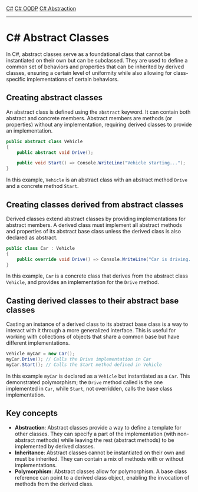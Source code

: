 [C#](csharp)
[C# OODP](csharp_oodp)
[C# Abstraction](csharp_abstraction)

---
# C# Abstract Classes
In C#, abstract classes serve as a foundational class that cannot be instantiated on their own but can be subclassed. They are used to define a common set of behaviors and properties that can be inherited by derived classes, ensuring a certain level of uniformity while also allowing for class-specific implementations of certain behaviors.

## Creating abstract classes
An abstract class is defined using the `abstract` keyword. It can contain both abstract and concrete members. Abstract members are methods (or properties) without any implementation, requiring derived classes to provide an implementation.
```csharp
public abstract class Vehicle
{
	public abstract void Drive();

	public void Start() => Console.WriteLine("Vehicle starting...");
}
```
In this example, `Vehicle` is an abstract class with an abstract method `Drive` and a concrete method `Start`.

## Creating classes derived from abstract classes
Derived classes extend abstract classes by providing implementations for abstract members. A derived class must implement all abstract methods and properties of its abstract base class unless the derived class is also declared as abstract.
```csharp
public class Car : Vehicle
{
	public override void Drive() => Console.WriteLine("Car is driving...");
}
```
In this example, `Car` is a concrete class that derives from the abstract class `Vehicle`, and provides an implementation for the `Drive` method.

## Casting derived classes to their abstract base classes
Casting an instance of a derived class to its abstract base class is a way to interact with it through a more generalized interface. This is useful for working with collections of objects that share a common base but have different implementations.
```csharp
Vehicle myCar = new Car();
myCar.Drive(); // Calls the Drive implementation in Car
myCar.Start(); // Calls the Start method defined in Vehicle
```
In this example `myCar` is declared as a `Vehicle` but instantiated as a `Car`. This demonstrated polymorphism; the `Drive` method called is the one implemented in `Car`, while `Start`, not overridden, calls the base class implementation.

## Key concepts
- **Abstraction**: Abstract classes provide a way to define a template for other classes. They can specify a part of the implementation (with non-abstract methods) while leaving the rest (abstract methods) to be implemented by derived classes.
- **Inheritance**: Abstract classes cannot be instantiated on their own and must be inherited. They can contain a mix of methods with or without implementations.
- **Polymorphism**: Abstract classes allow for polymorphism. A base class reference can point to a derived class object, enabling the invocation of methods from the derived class.